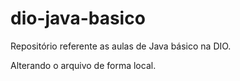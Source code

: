 # dio-java-basico
Repositório referente as aulas de Java básico na DIO.

Alterando o arquivo de forma local.
